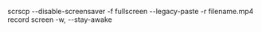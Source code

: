 scrscp --disable-screensaver
-f fullscreen
--legacy-paste
-r filename.mp4 record screen
-w, --stay-awake
